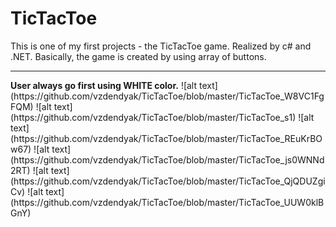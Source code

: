 # TicTacToe
This is one of my first projects - the TicTacToe game. 
Realized by c# and .NET. 
Basically, the game is created by using array of buttons.
<hr>
<b>User always go first using WHITE color.</b>
![alt text](https://github.com/vzdendyak/TicTacToe/blob/master/TicTacToe_W8VC1FgFQM)
![alt text](https://github.com/vzdendyak/TicTacToe/blob/master/TicTacToe_s1)
![alt text](https://github.com/vzdendyak/TicTacToe/blob/master/TicTacToe_REuKrBOw67)
![alt text](https://github.com/vzdendyak/TicTacToe/blob/master/TicTacToe_js0WNNd2RT)
![alt text](https://github.com/vzdendyak/TicTacToe/blob/master/TicTacToe_QjQDUZgiCv)
![alt text](https://github.com/vzdendyak/TicTacToe/blob/master/TicTacToe_UUW0klBGnY)


